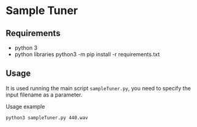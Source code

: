 # Sample Tuner

## Requirements

- python 3
- python libraries
  python3 -m pip install -r requirements.txt

## Usage
It is used running the main script `sampleTuner.py`, you need to specify the input filename as a parameter.

Usage example

```
python3 sampleTuner.py 440.wav
```

